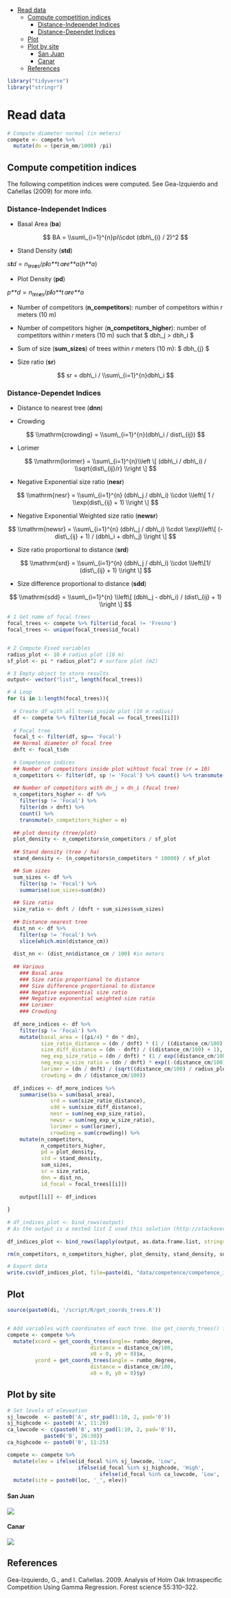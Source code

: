 -   [Read data](#read-data)
    -   [Compute competition indices](#compute-competition-indices)
        -   [Distance-Independet Indices](#distance-independet-indices)
        -   [Distance-Dependet Indices](#distance-dependet-indices)
    -   [Plot](#plot)
    -   [Plot by site](#plot-by-site)
        -   [San Juan](#san-juan)
        -   [Canar](#canar)
    -   [References](#references)

``` r
library("tidyverse")
library("stringr")
```

Read data
=========

``` r
# Compute diameter normal (in meters)
compete <- compete %>% 
  mutate(dn = (perim_mm/1000) /pi) 
```

Compute competition indices
---------------------------

The following competition indices were computed. See Gea-Izquierdo and Cañellas (2009) for more info.

### Distance-Independet Indices

-   Basal Area (**ba**)

$$ BA = \\sum\_{i=1}^{n}pi\\cdot (dbh\_{i} / 2)^2 $$

-   Stand Density (**std**)

*s**t**d* = *n*<sub>*t**r**e**e**s*</sub>/*p**l**o**t* *a**r**e**a*(*h**a*)

-   Plot Density (**pd**)

*p**d* = *n*<sub>*t**r**e**e**s*</sub>/*p**l**o**t* *a**r**e**a*

-   Number of competitors (**n\_competitors**): number of competitors within *r* meters (10 m)

-   Number of competitors higher (**n\_competitors\_higher**): number of competitors within *r* meters (10 m) such that $ dbh\_j &gt; dbh\_i $

-   Sum of size (**sum\_sizes**) of trees within *r* meters (10 m): $ dbh\_{j} $

-   Size ratio (**sr**)

$$ sr = dbh\_i / \\sum\_{i=1}^{n}dbh\_i $$

### Distance-Dependet Indices

-   Distance to nearest tree (**dnn**)

-   Crowding

$$ \\mathrm{crowding} = \\sum\_{i=1}^{n}(dbh\_i / dist\_{ij}) $$

-   Lorimer

$$ \\mathrm{lorimer} = \\sum\_{i=1}^{n}\\left \[ (dbh\_i / dbh\_i) / \\sqrt{dist\_{ij}/r} \\right \] $$

-   Negative Exponential size ratio (**nesr**)

$$ \\mathrm{nesr} = \\sum\_{i=1}^{n} (dbh\_j / dbh\_i) \\cdot \\left\[ 1 / \\exp(dist\_{ij} + 1) \\right \] $$

-   Negative Exponential Weighted size ratio (**newsr**)

$$ \\mathrm{newsr} = \\sum\_{i=1}^{n} (dbh\_j / dbh\_i) \\cdot \\exp\\left\[ (-dist\_{ij} + 1) / (dbh\_i + dbh\_j) \\right \] $$

-   Size ratio proportional to distance (**srd**)

$$ \\mathrm{srd} = \\sum\_{i=1}^{n} (dbh\_j / dbh\_i) \\cdot \\left\[1/ (dist\_{ij} + 1) \\right \] $$

-   Size difference proportional to distance (**sdd**)

$$ \\mathrm{sdd} = \\sum\_{i=1}^{n} \\left\[ (dbh\_j  - dbh\_i) / (dist\_{ij} + 1) \\right \] $$

``` r
# 1 Get name of focal trees
focal_trees <- compete %>% filter(id_focal != 'Fresno') 
focal_trees <- unique(focal_trees$id_focal)


# 2 Compute Fixed variables 
radius_plot <- 10 # radius plot (10 m)
sf_plot <- pi * radius_plot^2 # surface plot (m2)

# 3 Empty object to store results 
output<- vector("list", length(focal_trees))

# 4 Loop 
for (i in 1:length(focal_trees)){ 
  
  # Create df with all trees inside plot (10 m radius)
  df <- compete %>% filter(id_focal == focal_trees[[i]])
  
  # Focal tree
  focal_t <- filter(df, sp== 'Focal') 
  ## Normal diameter of focal tree
  dnft <- focal_t$dn       
  
  # Competence indices 
  ## Number of competitors inside plot wihtout focal tree (r = 10)
  n_competitors <- filter(df, sp != 'Focal') %>% count() %>% transmute(n_competitors = n)
  
  ## Number of competitors with dn_j > dn_i (focal tree)
  n_competitors_higher <- df %>%
    filter(sp != 'Focal') %>%
    filter(dn > dnft) %>% 
    count() %>% 
    transmute(n_competitors_higher = n)
  
  ## plot density (tree/plot)
  plot_density <- n_competitors$n_competitors / sf_plot
  
  ## Stand density (tree / ha) 
  stand_density <- (n_competitors$n_competitors * 10000) / sf_plot

  ## Sum sizes 
  sum_sizes <- df %>% 
    filter(sp != 'Focal') %>%
    summarise(sum_sizes=sum(dn))
  
  ## Size ratio 
  size_ratio <- dnft / (dnft + sum_sizes$sum_sizes)
  
  ## Distance nearest tree
  dist_nn <- df %>% 
    filter(sp != 'Focal') %>% 
    slice(which.min(distance_cm))
  
  dist_nn <- (dist_nn$distance_cm / 100) #in meters 
  
  ## Various 
    ### Basal area
    ### Size ratio proportional to distance 
    ### Size difference proportional to distance 
    ### Negative exponential size ratio
    ### Negative exponential weighted size ratio
    ### Lorimer 
    ### Crowding 
  
  df_more_indices <- df %>%
    filter(sp != 'Focal') %>%
    mutate(basal_area = ((pi/4) * dn * dn), 
           size_ratio_distance = (dn / dnft) * (1 / ((distance_cm/100) + 1)),
           size_diff_distance = (dn - dnft) / ((distance_cm/100) + 1),
           neg_exp_size_ratio = (dn / dnft) * (1 / exp((distance_cm/100) + 1)),
           neg_exp_w_size_ratio = (dn / dnft) * exp((-(distance_cm/100) + 1) / (dn + dnft)),
           lorimer = (dn / dnft) / (sqrt((distance_cm/100) / radius_plot)),
           crowding = dn / (distance_cm/100))
  
  df_indices <- df_more_indices %>% 
    summarise(ba = sum(basal_area),
              srd = sum(size_ratio_distance),
              sdd = sum(size_diff_distance),
              nesr = sum(neg_exp_size_ratio),
              newsr = sum(neg_exp_w_size_ratio),
              lorimer = sum(lorimer),
              crowding = sum(crowding)) %>% 
    mutate(n_competitors,
           n_competitors_higher,
           pd = plot_density,
           std = stand_density,
           sum_sizes,
           sr = size_ratio,
           dnn = dist_nn,
           id_focal = focal_trees[[i]])
  
    output[[i]] <- df_indices
  
}          
   
# df_indices_plot <- bind_rows(output)
# As the output is a nested list I used this solution (http://stackoverflow.com/questions/27930883/converting-elements-in-a-nested-list-to-dataframe) to convert to a dataframe
  
df_indices_plot <- bind_rows(lapply(output, as.data.frame.list, stringsAsFactors=FALSE))

rm(n_competitors, n_competitors_higher, plot_density, stand_density, sum_sizes, size_ratio, dist_nn, df, df_indices, output, df_more_indices, dnft)

# Export data 
write.csv(df_indices_plot, file=paste(di, "data/competence/competence_indices.csv", sep=""), row.names = FALSE)
```

Plot
----

``` r
source(paste0(di, '/script/R/get_coords_trees.R')) 


# Add variables with coordinates of each tree. Use get_coords_trees() function 
compete <- compete %>% 
  mutate(xcord = get_coords_trees(angle= rumbo_degree, 
                           distance = distance_cm/100,
                           x0 = 0, y0 = 0)$x,
         ycord = get_coords_trees(angle = rumbo_degree, 
                           distance = distance_cm/100,
                           x0 = 0, y0 = 0)$y)
```

Plot by site
------------

``` r
# Set levels of eleveation 
sj_lowcode  <- paste0('A', str_pad(1:10, 2, pad='0'))
sj_highcode <- paste0('A', 11:20)
ca_lowcode <- c(paste0('B', str_pad(1:10, 2, pad='0')),
            paste0('B', 26:30))
ca_highcode <- paste0('B', 11:25)

compete <- compete %>% 
  mutate(elev = ifelse(id_focal %in% sj_lowcode, 'Low',
                       ifelse(id_focal %in% sj_highcode, 'High',
                              ifelse(id_focal %in% ca_lowcode, 'Low', 'High')))) %>%
  mutate(site = paste0(loc, '_', elev))
```

#### San Juan

![](analysis_competence_files/figure-markdown_github/unnamed-chunk-7-1.png)

#### Canar

![](analysis_competence_files/figure-markdown_github/unnamed-chunk-8-1.png)

References
----------

Gea-Izquierdo, G., and I. Cañellas. 2009. Analysis of Holm Oak Intraspecific Competition Using Gamma Regression. Forest science 55:310–322.
